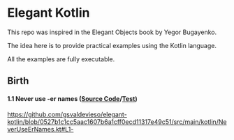 # Elegant Kotlin

This repo was inspired in the Elegant Objects book by Yegor Bugayenko.

The idea here is to provide practical examples using the Kotlin language.

All the examples are fully executable.

## Birth 
#### 1.1 Never use -er names ([Source Code](src/main/kotlin/NeverUseErNames.kt)/[Test](src/test/kotlin/NeverUseErNamesTest.kt))
https://github.com/gsvaldevieso/elegant-kotlin/blob/0527b1c1cc5aac1607b6a1cff0ecd11317e49c51/src/main/kotlin/NeverUseErNames.kt#L1-
